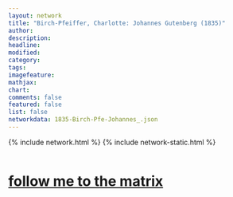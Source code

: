 ```yaml
---
layout: network
title: "Birch-Pfeiffer, Charlotte: Johannes Gutenberg (1835)"
author:
description:
headline:
modified:
category:
tags: 
imagefeature: 
mathjax: 
chart: 
comments: false
featured: false
list: false
networkdata: 1835-Birch-Pfe-Johannes_.json
---
```

{% include network.html %}
{% include network-static.html %}
<div class="row">
  <div class="small-5 small-centered columns"><a href="/matrix411"><h1>follow me to the matrix</h1></a>
</div>
</div>
